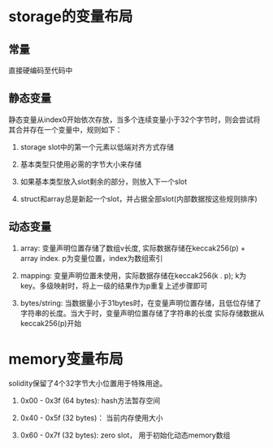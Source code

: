 # storage的变量布局

## 常量

直接硬编码至代码中

## 静态变量

静态变量从index0开始依次存放，当多个连续变量小于32个字节时，则会尝试将其合并存在一个变量中，规则如下：

1. storage slot中的第一个元素以低端对齐方式存储

2. 基本类型只使用必需的字节大小来存储

3. 如果基本类型放入slot剩余的部分，则放入下一个slot

4. struct和array总是新起一个slot，并占据全部slot(内部数据按这些规则排序)

## 动态变量

1. array: 变量声明位置存储了数组v长度, 实际数据存储在keccak256(p) + array index. p为变量位置，index为数组索引

2. mapping: 变量声明位置未使用，实际数据存储在keccak256(k . p); k为key。多级映射时，将上一级的结果作为p重复上述步骤即可

3. bytes/string: 当数据量小于31bytes时，在变量声明位置存储，且低位存储了字符串的长度。当大于时，变量声明位置存储了字符串的长度
实际存储数据从keccak256(p)开始

# memory变量布局

solidity保留了4个32字节大小位置用于特殊用途。

1. 0x00 - 0x3f (64 bytes): hash方法暂存空间

2. 0x40 - 0x5f (32 bytes)： 当前内存使用大小

3. 0x60 - 0x7f (32 bytes): zero slot， 用于初始化动态memory数组